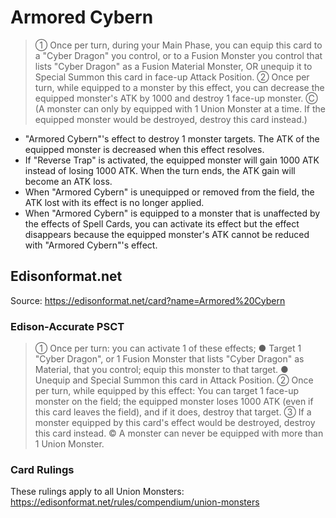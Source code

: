 # Armored Cybern

> ① Once per turn, during your Main Phase, you can equip this card to a "Cyber Dragon" you control, or to a Fusion Monster you control that lists "Cyber Dragon" as a Fusion Material Monster, OR unequip it to Special Summon this card in face-up Attack Position. ② Once per turn, while equipped to a monster by this effect, you can decrease the equipped monster's ATK by 1000 and destroy 1 face-up monster. Ⓒ (A monster can only by equipped with 1 Union Monster at a time. If the equipped monster would be destroyed, destroy this card instead.)

*   "Armored Cybern"'s effect to destroy 1 monster targets. The ATK of the equipped monster is decreased when this effect resolves.
*   If "Reverse Trap" is activated, the equipped monster will gain 1000 ATK instead of losing 1000 ATK. When the turn ends, the ATK gain will become an ATK loss.
*   When "Armored Cybern" is unequipped or removed from the field, the ATK lost with its effect is no longer applied.
*   When "Armored Cybern" is equipped to a monster that is unaffected by the effects of Spell Cards, you can activate its effect but the effect disappears because the equipped monster's ATK cannot be reduced with "Armored Cybern"'s effect.

## Edisonformat.net

Source: https://edisonformat.net/card?name=Armored%20Cybern

### Edison-Accurate PSCT

> ① Once per turn: you can activate 1 of these effects; ● Target 1 "Cyber Dragon", or 1 Fusion Monster that lists "Cyber Dragon" as Material, that you control; equip this monster to that target.
> ● Unequip and Special Summon this card in Attack Position.
> ② Once per turn, while equipped by this effect: You can target 1 face-up monster on the field; the equipped monster loses 1000 ATK (even if this card leaves the field), and if it does, destroy that target.
> ③ If a monster equipped by this card's effect would be destroyed, destroy this card instead.
> © A monster can never be equipped with more than 1 Union Monster.

### Card Rulings

These rulings apply to all Union Monsters: https://edisonformat.net/rules/compendium/union-monsters
            